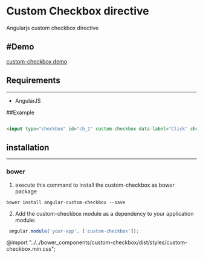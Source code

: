 # Custom Checkbox directive
Angularjs custom checkbox directive

#Demo
----

[custom-checkbox demo](http://jsfiddle.net/gh/get/angularjs/1.4/OfirFridman/custom-checkbox/tree/master/demo)

## Requirements
----

- AngularJS

##Example

```html

<input type="checkbox" id="cb_1" custom-checkbox data-label="Click" checked/>

```

## installation
----

### bower

1. execute this command to install the custom-checkbox as bower package

```
bower install angular-custom-checkbox --save
```

2. Add the custom-checkbox module as a dependency to your application module:

```js
 angular.module('your-app', ['custom-checkbox']);
 ```
  <script src="../bower_components/custom-checkbox/dist/scripts/main.js"></script>
  @import "../../bower_components/custom-checkbox/dist/styles/custom-checkbox.min.css";
